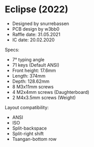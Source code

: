 
# Eclipse (2022)
* Designed by snurrebassen 
* PCB design by w3bb0
* Raffle date: 31.05.2021
* IC date: 20.02.2020

Specs:
* 7° typing angle
* 71 keys (Default ANSI)
* Front height: 17.6mm
* Length: 374mm
* Depth: 128.62mm
* 8 M3x11mm screws
* 4 M2x4mm screws (Daughterboard)
* 2 M4x3.5mm screws (Weight)

Layout compatibility:
* ANSI
* ISO
* Split-backspace
* Split-right shift
* Tsangan-bottom row
